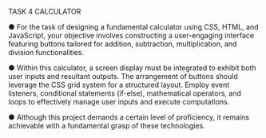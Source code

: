 TASK 4
CALCULATOR

● For the task of designing a fundamental calculator using CSS, HTML, and
JavaScript, your objective involves constructing a user-engaging interface
featuring buttons tailored for addition, subtraction, multiplication, and division
functionalities.

● Within this calculator, a screen display must be integrated to exhibit both user
inputs and resultant outputs. The arrangement of buttons should leverage the CSS
grid system for a structured layout. Employ event listeners, conditional statements
(if-else), mathematical operators, and loops to effectively manage user inputs and
execute computations.

● Although this project demands a certain level of proficiency, it remains achievable
with a fundamental grasp of these technologies.
